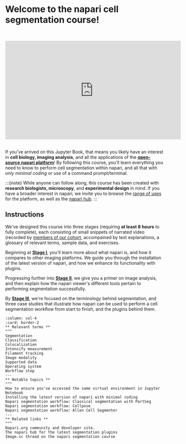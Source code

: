 # Welcome to the napari cell segmentation course!

<br><center><iframe width="560" height="315" src="https://www.youtube.com/embed/VXdFOcBCto4" title="YouTube video player" frameborder="0" allow="accelerometer; autoplay; clipboard-write; encrypted-media; gyroscope; picture-in-picture" allowfullscreen></iframe></center> <br>

If you've arrived on this Jupyter Book, that means you likely have an interest in **cell biology, imaging analysis**, and all the applications of the [**open-source napari platform**](https://www.napari.org)! By following this course, you'll learn everything you need to know to perform cell segmentation within napari, and all that with *only minimal coding* or use of a command prompt/terminal. 

:::{note}
While anyone can follow along, this course has been created with **research biologists, microscopy**, and **experimental design** in mind. If you have a broader interest in napari, we invite you to browse the [range of uses](https://www.napari.org/gallery.html) for the platform, as well as the [napari hub](https://www.napari-hub.com).
:::

## Instructions

We've designed this course into three stages (requiring **at least 8 hours** to fully complete), each consisting of small snippets of narrated video (recorded by [members of our cohort](preface/landing.md), accompained by text explanations, a glossary of relevant terms, sample data, and exercises. 

Beginning at **[Stage I](onboard/landing.md)**, you'll learn more about what napari is, and how it compares to other imaging platforms. We guide you through the installation of the latest version of napari, and how we enhance its functionality with plugins. 

Progressing further into **[Stage II](primer/landing.md)**, we give you a primer on image analysis, and then explain how the napari viewer's different tools pertain to performing segmentation successfully. 

By **[Stage III](workflow/landing.md)**, we're focused on the terminology behind segmentation, and three case studies that illustrate how napari can be used to perform a cell segmentation workflow from start to finish, and the plugins behind them. 


````{panels}
:column: col-4
:card: border-2
** Relevant terms **
^^^
Segmentation
Classification
Colocalization
Intensify measurement
Filament tracking
Image modality
Supported data
Operating system
Workflow step
---
** Notable topics **
^^^
How to ensure you've accessed the same virtual environment in Jupyter Notebook
Installing the latest version of napari with minimal coding
Napari segmentation workflow: Classical segmentation with PartSeg 
Napari segmentation workflow: Cellpose
Napari segmentation workflow: Allen Cell Segmenter
---
** Related links **
^^^
Napari.org community and developer site.
The napari hub for the latest segmentation plugins
Image.sc thread on the napari segmentation course

````


